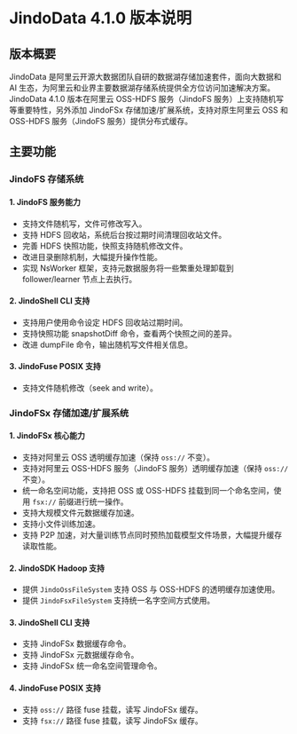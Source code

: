 # JindoData 4.1.0 版本说明

## 版本概要
JindoData 是阿里云开源大数据团队自研的数据湖存储加速套件，面向大数据和 AI 生态，为阿里云和业界主要数据湖存储系统提供全方位访问加速解决方案。
JindoData 4.1.0 版本在阿里云 OSS-HDFS 服务（JindoFS 服务）上支持随机写等重要特性，另外添加 JindoFSx 存储加速/扩展系统，支持对原生阿里云 OSS 和 OSS-HDFS 服务（JindoFS 服务）提供分布式缓存。

## 主要功能

### JindoFS 存储系统
#### 1. JindoFS 服务能力
- 支持文件随机写，文件可修改写入。
- 支持 HDFS 回收站，系统后台按过期时间清理回收站文件。
- 完善 HDFS 快照功能，快照支持随机修改文件。
- 改进目录删除机制，大幅提升操作性能。
- 实现 NsWorker 框架，支持元数据服务将一些繁重处理卸载到 follower/learner 节点上去执行。

#### 2. JindoShell CLI 支持
- 支持用户使用命令设定 HDFS 回收站过期时间。
- 支持快照功能 snapshotDiff 命令，查看两个快照之间的差异。
- 改进 dumpFile 命令，输出随机写文件相关信息。

#### 3. JindoFuse POSIX 支持
- 支持文件随机修改（seek and write）。

### JindoFSx 存储加速/扩展系统
#### 1. JindoFSx 核心能力
- 支持对阿里云 OSS 透明缓存加速（保持 `oss://` 不变）。
- 支持对阿里云 OSS-HDFS 服务（JindoFS 服务）透明缓存加速（保持 `oss://` 不变）。
- 统一命名空间功能，支持把 OSS 或 OSS-HDFS 挂载到同一个命名空间，使用 `fsx://` 前缀进行统一操作。
- 支持大规模文件元数据缓存加速。
- 支持小文件训练加速。
- 支持 P2P 加速，对大量训练节点同时预热加载模型文件场景，大幅提升缓存读取性能。

#### 2. JindoSDK Hadoop 支持
- 提供 `JindoOssFileSystem` 支持 OSS 与 OSS-HDFS 的透明缓存加速使用。
- 提供 `JindoFsxFileSystem` 支持统一名字空间方式使用。

#### 3. JindoShell CLI 支持
- 支持 JindoFSx 数据缓存命令。
- 支持 JindoFSx 元数据缓存命令。
- 支持 JindoFSx 统一命名空间管理命令。

#### 4. JindoFuse POSIX 支持
- 支持 `oss://` 路径 fuse 挂载，读写 JindoFSx 缓存。
- 支持 `fsx://` 路径 fuse 挂载，读写 JindoFSx 缓存。
